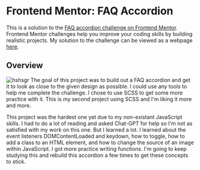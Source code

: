 # Frontend Mentor: FAQ Accordion 
This is a solution to the [FAQ accordion challenge on Frontend Mentor](https://www.frontendmentor.io/challenges/faq-accordion-wyfFdeBwBz). Frontend Mentor challenges help you improve your coding skills by building realistic projects. My solution to the challenge can be viewed as a webpage [here](https://providence-herald.github.io/FAQ-Accordion-Frontend-Mentor/).

## Overview
![hshsgr](https://github.com/providence-herald/FAQ-Accordion-Frontend-Mentor/assets/148430668/525526b6-c82f-427e-bc72-24d797db79ff)
The goal of this project was to build out a FAQ accordion and get it to look as close to the given design as possible. I could use any tools to help me complete the challenge. I chose to use SCSS to get some more practice with it. This is my second project using SCSS and I'm liking it more and more.

This project was the hardest one yet due to my non-existant JavaScript skills. I had to do a lot of reading and asked Chat-GPT for help so I'm not as satisfied with my work on this one. But I learned a lot. I learned about the event listeners DOMContentLoaded and keydown, how to toggle, how to add a class to an HTML element, and how to change the source of an image within JavaScript. I got more practice writing functions. I'm going to keep studying this and rebuild this accordion a few times to get these concepts to stick.

